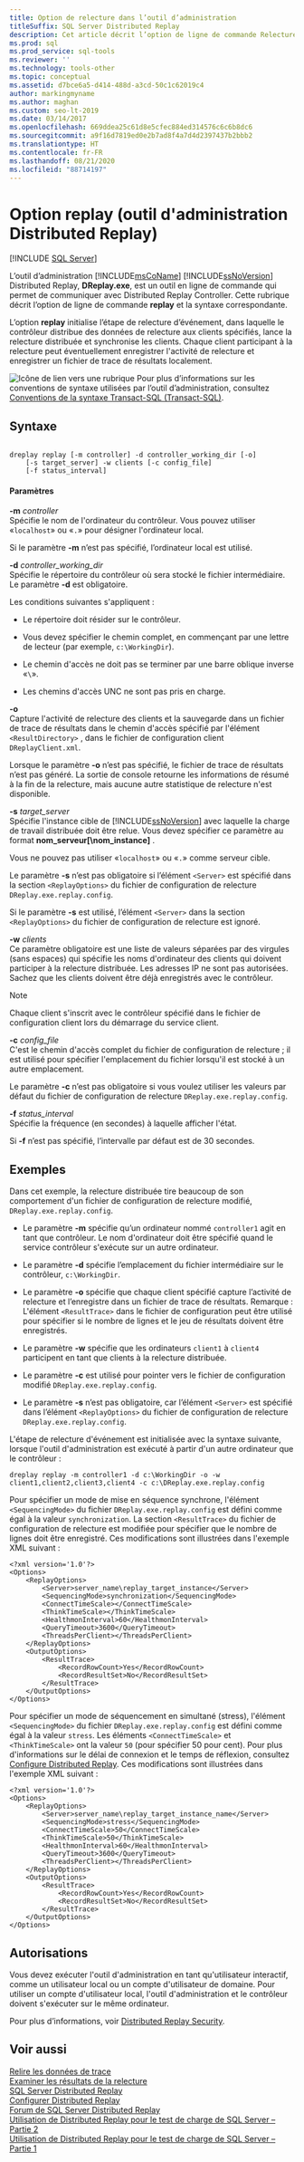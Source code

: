 ```yaml
---
title: Option de relecture dans l’outil d’administration
titleSuffix: SQL Server Distributed Replay
description: Cet article décrit l’option de ligne de commande Relecture et la syntaxe de l’outil d’administration SQL Server Distributed Replay, qui initie la phase de relecture de l’événement.
ms.prod: sql
ms.prod_service: sql-tools
ms.reviewer: ''
ms.technology: tools-other
ms.topic: conceptual
ms.assetid: d7bce6a5-d414-488d-a3cd-50c1c62019c4
author: markingmyname
ms.author: maghan
ms.custom: seo-lt-2019
ms.date: 03/14/2017
ms.openlocfilehash: 669ddea25c61d8e5cfec884ed314576c6c6b8dc6
ms.sourcegitcommit: a9f16d7819ed0e2b7ad8f4a7d4d2397437b2bbb2
ms.translationtype: HT
ms.contentlocale: fr-FR
ms.lasthandoff: 08/21/2020
ms.locfileid: "88714197"
---
```

# <a name="replay-option-distributed-replay-administration-tool"></a>Option replay (outil d'administration Distributed Replay)

 [!INCLUDE [SQL Server](../../includes/applies-to-version/sqlserver.md)]

L’outil d’administration [!INCLUDE[msCoName](../../includes/msconame-md.md)] [!INCLUDE[ssNoVersion](../../includes/ssnoversion-md.md)] Distributed Replay, **DReplay.exe**, est un outil en ligne de commande qui permet de communiquer avec Distributed Replay Controller. Cette rubrique décrit l’option de ligne de commande **replay** et la syntaxe correspondante.  
  
 L’option **replay** initialise l’étape de relecture d’événement, dans laquelle le contrôleur distribue des données de relecture aux clients spécifiés, lance la relecture distribuée et synchronise les clients. Chaque client participant à la relecture peut éventuellement enregistrer l'activité de relecture et enregistrer un fichier de trace de résultats localement.  
  
 ![Icône de lien vers une rubrique](../../database-engine/configure-windows/media/topic-link.gif "Icône du lien de rubrique") Pour plus d’informations sur les conventions de syntaxe utilisées par l’outil d’administration, consultez [Conventions de la syntaxe Transact-SQL &#40;Transact-SQL&#41;](../../t-sql/language-elements/transact-sql-syntax-conventions-transact-sql.md).  
  
## <a name="syntax"></a>Syntaxe  
  
```  
  
dreplay replay [-m controller] -d controller_working_dir [-o]  
    [-s target_server] -w clients [-c config_file]  
    [-f status_interval]  
```  
  
#### <a name="parameters"></a>Paramètres  
 **-m** _controller_  
 Spécifie le nom de l'ordinateur du contrôleur. Vous pouvez utiliser «`localhost`» ou «`.`» pour désigner l'ordinateur local.  
  
 Si le paramètre **-m** n’est pas spécifié, l’ordinateur local est utilisé.  
  
 **-d** _controller_working_dir_  
 Spécifie le répertoire du contrôleur où sera stocké le fichier intermédiaire. Le paramètre **-d** est obligatoire.  
  
 Les conditions suivantes s'appliquent :  
  
-   Le répertoire doit résider sur le contrôleur.  
  
-   Vous devez spécifier le chemin complet, en commençant par une lettre de lecteur (par exemple, `c:\WorkingDir`).  
  
-   Le chemin d'accès ne doit pas se terminer par une barre oblique inverse «`\`».  
  
-   Les chemins d'accès UNC ne sont pas pris en charge.  
  
 **-o**  
 Capture l'activité de relecture des clients et la sauvegarde dans un fichier de trace de résultats dans le chemin d'accès spécifié par l'élément `<ResultDirectory>` , dans le fichier de configuration client `DReplayClient.xml`.  
  
 Lorsque le paramètre **-o** n’est pas spécifié, le fichier de trace de résultats n’est pas généré. La sortie de console retourne les informations de résumé à la fin de la relecture, mais aucune autre statistique de relecture n'est disponible.  
  
 **-s** _target_server_  
 Spécifie l'instance cible de [!INCLUDE[ssNoVersion](../../includes/ssnoversion-md.md)] avec laquelle la charge de travail distribuée doit être relue. Vous devez spécifier ce paramètre au format **nom_serveur[\nom_instance]** .  
  
 Vous ne pouvez pas utiliser «`localhost`» ou «`.`» comme serveur cible.  
  
 Le paramètre **-s** n’est pas obligatoire si l’élément `<Server>` est spécifié dans la section `<ReplayOptions>` du fichier de configuration de relecture `DReplay.exe.replay.config`.  
  
 Si le paramètre **-s** est utilisé, l’élément `<Server>` dans la section `<ReplayOptions>` du fichier de configuration de relecture est ignoré.  
  
 **-w** _clients_  
 Ce paramètre obligatoire est une liste de valeurs séparées par des virgules (sans espaces) qui spécifie les noms d'ordinateur des clients qui doivent participer à la relecture distribuée. Les adresses IP ne sont pas autorisées. Sachez que les clients doivent être déjà enregistrés avec le contrôleur.  
  
> [!NOTE]  
>  Chaque client s'inscrit avec le contrôleur spécifié dans le fichier de configuration client lors du démarrage du service client.  
  
 **-c** _config_file_  
 C'est le chemin d'accès complet du fichier de configuration de relecture ; il est utilisé pour spécifier l'emplacement du fichier lorsqu'il est stocké à un autre emplacement.  
  
 Le paramètre **-c** n’est pas obligatoire si vous voulez utiliser les valeurs par défaut du fichier de configuration de relecture `DReplay.exe.replay.config`.  
  
 **-f** _status_interval_  
 Spécifie la fréquence (en secondes) à laquelle afficher l'état.  
  
 Si **-f** n’est pas spécifié, l’intervalle par défaut est de 30 secondes.  
  
## <a name="examples"></a>Exemples  
 Dans cet exemple, la relecture distribuée tire beaucoup de son comportement d'un fichier de configuration de relecture modifié, `DReplay.exe.replay.config`.  
  
-   Le paramètre **-m** spécifie qu’un ordinateur nommé `controller1` agit en tant que contrôleur. Le nom d'ordinateur doit être spécifié quand le service contrôleur s'exécute sur un autre ordinateur.  
  
-   Le paramètre **-d** spécifie l’emplacement du fichier intermédiaire sur le contrôleur, `c:\WorkingDir`.  
  
-   Le paramètre **-o** spécifie que chaque client spécifié capture l’activité de relecture et l’enregistre dans un fichier de trace de résultats. Remarque : L'élément `<ResultTrace>` dans le fichier de configuration peut être utilisé pour spécifier si le nombre de lignes et le jeu de résultats doivent être enregistrés.  
  
-   Le paramètre **-w** spécifie que les ordinateurs `client1` à `client4` participent en tant que clients à la relecture distribuée.  
  
-   Le paramètre **-c** est utilisé pour pointer vers le fichier de configuration modifié `DReplay.exe.replay.config`.  
  
-   Le paramètre **-s** n’est pas obligatoire, car l’élément `<Server>` est spécifié dans l’élément `<ReplayOptions>` du fichier de configuration de relecture `DReplay.exe.replay.config`.  
  
 L'étape de relecture d'événement est initialisée avec la syntaxe suivante, lorsque l'outil d'administration est exécuté à partir d'un autre ordinateur que le contrôleur :  
  
```  
dreplay replay -m controller1 -d c:\WorkingDir -o -w client1,client2,client3,client4 -c c:\DReplay.exe.replay.config  
```  
  
 Pour spécifier un mode de mise en séquence synchrone, l'élément `<SequencingMode>` du fichier `DReplay.exe.replay.config` est défini comme égal à la valeur `synchronization`. La section `<ResultTrace>` du fichier de configuration de relecture est modifiée pour spécifier que le nombre de lignes doit être enregistré. Ces modifications sont illustrées dans l'exemple XML suivant :  
  
```  
<?xml version='1.0'?>  
<Options>  
    <ReplayOptions>  
        <Server>server_name\replay_target_instance</Server>  
        <SequencingMode>synchronization</SequencingMode>  
        <ConnectTimeScale></ConnectTimeScale>  
        <ThinkTimeScale></ThinkTimeScale>  
        <HealthmonInterval>60</HealthmonInterval>  
        <QueryTimeout>3600</QueryTimeout>  
        <ThreadsPerClient></ThreadsPerClient>  
    </ReplayOptions>  
    <OutputOptions>  
        <ResultTrace>  
            <RecordRowCount>Yes</RecordRowCount>  
            <RecordResultSet>No</RecordResultSet>  
        </ResultTrace>  
    </OutputOptions>  
</Options>  
```  
  
 Pour spécifier un mode de séquencement en simultané (stress), l'élément `<SequencingMode>` du fichier `DReplay.exe.replay.config` est défini comme égal à la valeur `stress`. Les éléments `<ConnectTimeScale>` et `<ThinkTimeScale>` ont la valeur `50` (pour spécifier 50 pour cent). Pour plus d'informations sur le délai de connexion et le temps de réflexion, consultez [Configure Distributed Replay](../../tools/distributed-replay/configure-distributed-replay.md). Ces modifications sont illustrées dans l'exemple XML suivant :  
  
```  
<?xml version='1.0'?>  
<Options>  
    <ReplayOptions>  
        <Server>server_name\replay_target_instance_name</Server>  
        <SequencingMode>stress</SequencingMode>  
        <ConnectTimeScale>50</ConnectTimeScale>  
        <ThinkTimeScale>50</ThinkTimeScale>  
        <HealthmonInterval>60</HealthmonInterval>  
        <QueryTimeout>3600</QueryTimeout>  
        <ThreadsPerClient></ThreadsPerClient>  
    </ReplayOptions>  
    <OutputOptions>  
        <ResultTrace>  
            <RecordRowCount>Yes</RecordRowCount>  
            <RecordResultSet>No</RecordResultSet>  
        </ResultTrace>  
    </OutputOptions>  
</Options>  
```  
  
## <a name="permissions"></a>Autorisations  
 Vous devez exécuter l'outil d'administration en tant qu'utilisateur interactif, comme un utilisateur local ou un compte d'utilisateur de domaine. Pour utiliser un compte d'utilisateur local, l'outil d'administration et le contrôleur doivent s'exécuter sur le même ordinateur.  
  
 Pour plus d’informations, voir [Distributed Replay Security](../../tools/distributed-replay/distributed-replay-security.md).  
  
## <a name="see-also"></a>Voir aussi  
 [Relire les données de trace](../../tools/distributed-replay/replay-trace-data.md)   
 [Examiner les résultats de la relecture](../../tools/distributed-replay/review-the-replay-results.md)   
 [SQL Server Distributed Replay](../../tools/distributed-replay/sql-server-distributed-replay.md)   
 [Configurer Distributed Replay](../../tools/distributed-replay/configure-distributed-replay.md)   
 [Forum de SQL Server Distributed Replay](https://social.technet.microsoft.com/Forums/sl/sqldru/)   
 [Utilisation de Distributed Replay pour le test de charge de SQL Server – Partie 2](/archive/blogs/msdn/mspfe/using-distributed-replay-to-load-test-your-sql-serverpart-2)   
 [Utilisation de Distributed Replay pour le test de charge de SQL Server – Partie 1](/archive/blogs/batuhanyildiz/using-distributed-replay-to-load-test-your-sql-serverpart-1)  
  
